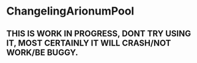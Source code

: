 # ChangelingArionumPool

## THIS IS WORK IN PROGRESS, DONT TRY USING IT, MOST CERTAINLY IT WILL CRASH/NOT WORK/BE BUGGY.

